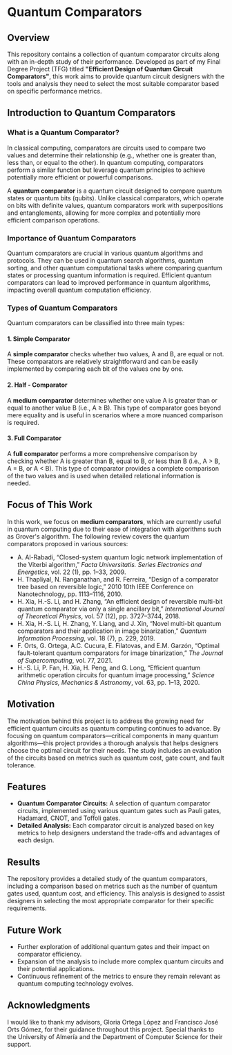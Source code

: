 # Quantum Comparators

## Overview

This repository contains a collection of quantum comparator circuits along with an in-depth study of their performance. Developed as part of my Final Degree Project (TFG) titled **"Efficient Design of Quantum Circuit Comparators"**, this work aims to provide quantum circuit designers with the tools and analysis they need to select the most suitable comparator based on specific performance metrics.


## Introduction to Quantum Comparators

### What is a Quantum Comparator?

In classical computing, comparators are circuits used to compare two values and determine their relationship (e.g., whether one is greater than, less than, or equal to the other). In quantum computing, comparators perform a similar function but leverage quantum principles to achieve potentially more efficient or powerful comparisons.

A **quantum comparator** is a quantum circuit designed to compare quantum states or quantum bits (qubits). Unlike classical comparators, which operate on bits with definite values, quantum comparators work with superpositions and entanglements, allowing for more complex and potentially more efficient comparison operations.

### Importance of Quantum Comparators

Quantum comparators are crucial in various quantum algorithms and protocols. They can be used in quantum search algorithms, quantum sorting, and other quantum computational tasks where comparing quantum states or processing quantum information is required. Efficient quantum comparators can lead to improved performance in quantum algorithms, impacting overall quantum computation efficiency.

### Types of Quantum Comparators

Quantum comparators can be classified into three main types:

#### 1. Simple Comparator

A **simple comparator** checks whether two values, A and B, are equal or not. These comparators are relatively straightforward and can be easily implemented by comparing each bit of the values one by one.

#### 2. Half - Comparator

A **medium comparator** determines whether one value A is greater than or equal to another value B (i.e., A ≥ B). This type of comparator goes beyond mere equality and is useful in scenarios where a more nuanced comparison is required.

#### 3. Full Comparator

A **full comparator** performs a more comprehensive comparison by checking whether A is greater than B, equal to B, or less than B (i.e., A > B, A = B, or A < B). This type of comparator provides a complete comparison of the two values and is used when detailed relational information is needed.

## Focus of This Work

In this work, we focus on **medium comparators**, which are currently useful in quantum computing due to their ease of integration with algorithms such as Grover's algorithm. The following review covers the quantum comparators proposed in various sources:

- A. Al-Rabadi, “Closed-system quantum logic network implementation of the Viterbi algorithm,” *Facta Universitatis. Series Electronics and Energetics*, vol. 22 (1), pp. 1–33, 2009.
- H. Thapliyal, N. Ranganathan, and R. Ferreira, “Design of a comparator tree based on reversible logic,” 2010 10th IEEE Conference on Nanotechnology, pp. 1113–1116, 2010.
- H. Xia, H.-S. Li, and H. Zhang, “An efficient design of reversible multi-bit quantum comparator via only a single ancillary bit,” *International Journal of Theoretical Physics*, vol. 57 (12), pp. 3727–3744, 2018.
- H. Xia, H.-S. Li, H. Zhang, Y. Liang, and J. Xin, “Novel multi-bit quantum comparators and their application in image binarization,” *Quantum Information Processing*, vol. 18 (7), p. 229, 2019.
- F. Orts, G. Ortega, A.C. Cucura, E. Filatovas, and E.M. Garzón, “Optimal fault-tolerant quantum comparators for image binarization,” *The Journal of Supercomputing*, vol. 77, 2021.
- H.-S. Li, P. Fan, H. Xia, H. Peng, and G. Long, “Efficient quantum arithmetic operation circuits for quantum image processing,” *Science China Physics, Mechanics & Astronomy*, vol. 63, pp. 1–13, 2020.


## Motivation

The motivation behind this project is to address the growing need for efficient quantum circuits as quantum computing continues to advance. By focusing on quantum comparators—critical components in many quantum algorithms—this project provides a thorough analysis that helps designers choose the optimal circuit for their needs. The study includes an evaluation of the circuits based on metrics such as quantum cost, gate count, and fault tolerance.

## Features

- **Quantum Comparator Circuits:** A selection of quantum comparator circuits, implemented using various quantum gates such as Pauli gates, Hadamard, CNOT, and Toffoli gates.
- **Detailed Analysis:** Each comparator circuit is analyzed based on key metrics to help designers understand the trade-offs and advantages of each design.

## Results

The repository provides a detailed study of the quantum comparators, including a comparison based on metrics such as the number of quantum gates used, quantum cost, and efficiency. This analysis is designed to assist designers in selecting the most appropriate comparator for their specific requirements.

## Future Work

- Further exploration of additional quantum gates and their impact on comparator efficiency.
- Expansion of the analysis to include more complex quantum circuits and their potential applications.
- Continuous refinement of the metrics to ensure they remain relevant as quantum computing technology evolves.

## Acknowledgments

I would like to thank my advisors, Gloria Ortega López and Francisco José Orts Gómez, for their guidance throughout this project. Special thanks to the University of Almería and the Department of Computer Science for their support.
